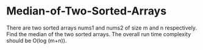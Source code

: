 # Median-of-Two-Sorted-Arrays
There are two sorted arrays nums1 and nums2 of size m and n respectively.  Find the median of the two sorted arrays. The overall run time complexity should be O(log (m+n)).
